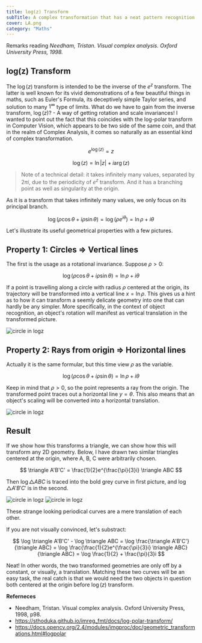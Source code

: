 ```yaml
---
title: log(z) Transform
subTitle: A complex transformation that has a neat pattern recognition utility
cover: LA.png
category: "Maths"
---
```


Remarks reading _Needham, Tristan. Visual complex analysis. Oxford University Press, 1998._

## log(z) Transform

The $\log(z)$ transform is intended to be the inverse of the $e^z$ transform.
The latter is well known for its vivid demonstrations of a few beautiful things in maths,
such as Euler's Formula, its deceptively simple Taylor series, and solution to many $1^\infty$ type of limits.
What do we have to gain from the inverse transform, $\log(z)$? - A way of getting rotation and scale invariances!
I wanted to point out the fact that this coincides with the log-polar transform in Computer Vision,
which appears to be two side of the same coin, and that in the realm of Complex Analysis, it comes so naturally as an essential kind of complex transformation.

$$
e^{\log(z)} = z
$$

$$
\log(z) = \ln \left| z \right| + i \arg(z)
$$

> Note of a technical detail: it takes infinitely many values, separated by $2 \pi i$, due to the periodicity of $e^z$ transform. And it has a branching point as well as singularity at the origin.

As it is a transform that takes infinitely many values, we only focus on its principal branch.

$$
\log(\rho \cos \theta + i \rho \sin \theta) = \log(\rho e^{i \theta}) = \ln \rho + i \theta
$$

Let's illustrate its useful geometrical properties with a few pictures.

## Property 1: Circles => Vertical lines

The first is the usage as a rotational invariance. Suppose $\rho > 0$:

$$
\log(\rho \cos \theta + i \rho \sin \theta) = \ln \rho + i \theta
$$

If a point is travelling along a circle with radius $\rho$ centered at the origin, its trajectory will be transformed into a vertical line $x=\ln \rho$.
This gives us a hint as to how it can transform a seemly delicate geometry into one that can hardly be any simpler.
More specifically, in the context of object recognition, an object's rotation will manifest as vertical translation in the transformed picture.

![circle in logz](logz_1.png)

## Property 2: Rays from origin => Horizontal lines

Actually it is the same formular, but this time view $\rho$ as the variable.

$$
\log(\rho \cos \theta + i \rho \sin \theta) = \ln \rho + i \theta
$$

Keep in mind that $\rho > 0$, so the point represents a ray from the origin.
The transformed point traces out a horizontal line $y=\theta$.
This also means that an object's scaling will be converted into a horizontal translation.

![circle in logz](logz_2.png)

## Result

If we show how this transforms a triangle, we can show how this will transform any 2D geometry.
Below, I have drawn two similar triangles centered at the origin, where A, B, C were arbitrarily chosen.

$$
\triangle A'B'C' = \frac{1}{2}e^{\frac{\pi}{3}i} \triangle ABC
$$

Then $\log \triangle ABC$ is traced into the bold grey curve in first picture, and $\log \triangle A'B'C'$ is in the second.

![circle in logz](logz_3.png)
![circle in logz](logz_4.png)

These strange looking periodical curves are a mere translation of each other.

If you are not visually convinced, let's substract:

$$
\log \triangle A'B'C' - \log \triangle ABC = \log \frac{\triangle A'B'C'}{\triangle ABC} = \log \frac{\frac{1}{2}e^{\frac{\pi}{3}i} \triangle ABC}{\triangle ABC} = \log \frac{1}{2} + \frac{\pi}{3}i
$$

Neat! In other words, the two transformed geometries are only off by a constant, or visually, a translation.
Matching these two curves will be an easy task, the real catch is that we would need the two objects in question both centered at the origin before $\log(z)$ transform.

**Referneces**

* Needham, Tristan. Visual complex analysis. Oxford University Press, 1998, p98.
* https://sthoduka.github.io/imreg_fmt/docs/log-polar-transform/
* https://docs.opencv.org/2.4/modules/imgproc/doc/geometric_transformations.html#logpolar

